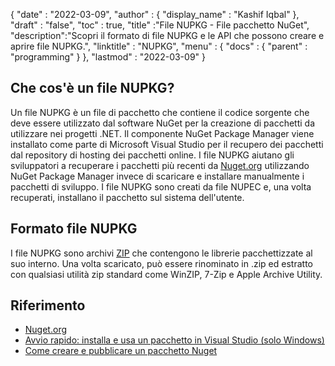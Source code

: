 {
  "date" : "2022-03-09",
  "author" : {
    "display_name" : "Kashif Iqbal"
},
  "draft" : "false",
  "toc" : true,
  "title" :"File NUPKG - File pacchetto NuGet",
  "description":"Scopri il formato di file NUPKG e le API che possono creare e aprire file NUPKG.",
  "linktitle" : "NUPKG",
  "menu" : {
    "docs" : {
      "parent" : "programming"
}
},
  "lastmod" : "2022-03-09"
}

## Che cos'è un file NUPKG?

Un file NUPKG è un file di pacchetto che contiene il codice sorgente che deve essere utilizzato dal software NuGet per la creazione di pacchetti da utilizzare nei progetti .NET. Il componente NuGet Package Manager viene installato come parte di Microsoft Visual Studio per il recupero dei pacchetti dal repository di hosting dei pacchetti online. I file NUPKG aiutano gli sviluppatori a recuperare i pacchetti più recenti da [Nuget.org](https://nuget.org) utilizzando NuGet Package Manager invece di scaricare e installare manualmente i pacchetti di sviluppo. I file NUPKG sono creati da file NUPEC e, una volta recuperati, installano il pacchetto sul sistema dell'utente.

## Formato file NUPKG

I file NUPKG sono archivi [ZIP](/it/compression/zip/) che contengono le librerie pacchettizzate al suo interno. Una volta scaricato, può essere rinominato in .zip ed estratto con qualsiasi utilità zip standard come WinZIP, 7-Zip e Apple Archive Utility.

## Riferimento

* [Nuget.org](https://nuget.org)
* [Avvio rapido: installa e usa un pacchetto in Visual Studio (solo Windows)](https://learn.microsoft.com/en-us/nuget/quickstart/install-and-use-a-package-in-visual-studio)
* [Come creare e pubblicare un pacchetto Nuget](https://learn.microsoft.com/en-us/nuget/quickstart/create-and-publish-a-package-using-visual-studio?tabs=netcore-cli)

